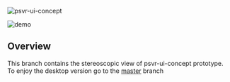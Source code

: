 ![psvr-ui-concept](https://i.imgur.com/MLbtrUb.png)

![demo](https://github.com/DavidTorrijos/psvr-ui-concept/blob/master/psvr-ui-concept.framer/images/stereoscopic.gif)

## Overview

This branch contains the stereoscopic view of psvr-ui-concept prototype.
To enjoy the desktop version go to the [master](https://github.com/DavidTorrijos/psvr-ui-concept) branch
